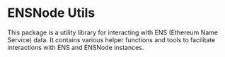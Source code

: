 # ENSNode Utils

This package is a utility library for interacting with ENS (Ethereum Name Service) data. It contains various helper functions and tools to facilitate interactions with ENS and ENSNode instances.